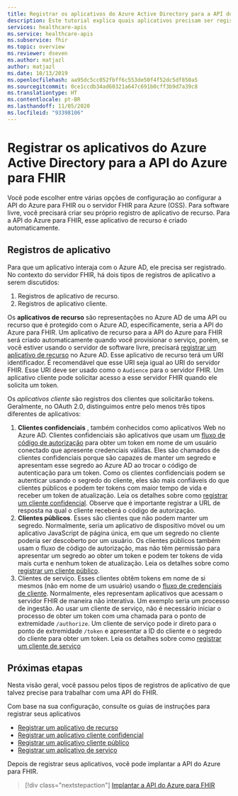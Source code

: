 ```yaml
---
title: Registrar os aplicativos do Azure Active Directory para a API do Azure para FHIR
description: Este tutorial explica quais aplicativos precisam ser registrados para a API do Azure para FHIR e o servidor FHIR para Azure.
services: healthcare-apis
ms.service: healthcare-apis
ms.subservice: fhir
ms.topic: overview
ms.reviewer: dseven
ms.author: matjazl
author: matjazl
ms.date: 10/13/2019
ms.openlocfilehash: aa95dc5cc052fbff6c553de50f4f52dc5df850a5
ms.sourcegitcommit: 0ce1ccdb34ad60321a647c691b0cff3b9d7a39c8
ms.translationtype: HT
ms.contentlocale: pt-BR
ms.lasthandoff: 11/05/2020
ms.locfileid: "93398106"
---
```

# <a name="register-the-azure-active-directory-apps-for-azure-api-for-fhir"></a>Registrar os aplicativos do Azure Active Directory para a API do Azure para FHIR

Você pode escolher entre várias opções de configuração ao configurar a API do Azure para FHIR ou o servidor FHIR para Azure (OSS). Para software livre, você precisará criar seu próprio registro de aplicativo de recurso. Para a API do Azure para FHIR, esse aplicativo de recurso é criado automaticamente.

## <a name="application-registrations"></a>Registros de aplicativo

Para que um aplicativo interaja com o Azure AD, ele precisa ser registrado. No contexto do servidor FHIR, há dois tipos de registros de aplicativo a serem discutidos:

1. Registros de aplicativo de recurso.
1. Registros de aplicativo cliente.

Os **aplicativos de recurso** são representações no Azure AD de uma API ou recurso que é protegido com o Azure AD, especificamente, seria a API do Azure para FHIR. Um aplicativo de recurso para a API do Azure para FHIR será criado automaticamente quando você provisionar o serviço, porém, se você estiver usando o servidor de software livre, precisará [registrar um aplicativo de recurso](register-resource-azure-ad-client-app.md) no Azure AD. Esse aplicativo de recurso terá um URI identificador. É recomendável que esse URI seja igual ao URI do servidor FHIR. Esse URI deve ser usado como o `Audience` para o servidor FHIR. Um aplicativo cliente pode solicitar acesso a esse servidor FHIR quando ele solicita um token.

Os *aplicativos cliente* são registros dos clientes que solicitarão tokens. Geralmente, no OAuth 2.0, distinguimos entre pelo menos três tipos diferentes de aplicativos:

1. **Clientes confidenciais** , também conhecidos como aplicativos Web no Azure AD. Clientes confidenciais são aplicativos que usam um [fluxo de código de autorização](../active-directory/azuread-dev/v1-protocols-oauth-code.md) para obter um token em nome de um usuário conectado que apresente credenciais válidas. Eles são chamados de clientes confidenciais porque são capazes de manter um segredo e apresentam esse segredo ao Azure AD ao trocar o código de autenticação para um token. Como os clientes confidenciais podem se autenticar usando o segredo do cliente, eles são mais confiáveis do que clientes públicos e podem ter tokens com maior tempo de vida e receber um token de atualização. Leia os detalhes sobre como [registrar um cliente confidencial](register-confidential-azure-ad-client-app.md). Observe que é importante registrar a URL de resposta na qual o cliente receberá o código de autorização.
1. **Clientes públicos**. Esses são clientes que não podem manter um segredo. Normalmente, seria um aplicativo de dispositivo móvel ou um aplicativo JavaScript de página única, em que um segredo no cliente poderia ser descoberto por um usuário. Os clientes públicos também usam o fluxo de código de autorização, mas não têm permissão para apresentar um segredo ao obter um token e podem ter tokens de vida mais curta e nenhum token de atualização. Leia os detalhes sobre como [registrar um cliente público](register-public-azure-ad-client-app.md).
1. Clientes de serviço. Esses clientes obtêm tokens em nome de si mesmos (não em nome de um usuário) usando o [fluxo de credenciais de cliente](../active-directory/azuread-dev/v1-oauth2-client-creds-grant-flow.md). Normalmente, eles representam aplicativos que acessam o servidor FHIR de maneira não interativa. Um exemplo seria um processo de ingestão. Ao usar um cliente de serviço, não é necessário iniciar o processo de obter um token com uma chamada para o ponto de extremidade `/authorize`. Um cliente de serviço pode ir direto para o ponto de extremidade `/token` e apresentar a ID do cliente e o segredo do cliente para obter um token. Leia os detalhes sobre como [registrar um cliente de serviço](register-service-azure-ad-client-app.md)

## <a name="next-steps"></a>Próximas etapas

Nesta visão geral, você passou pelos tipos de registros de aplicativo de que talvez precise para trabalhar com uma API do FHIR.

Com base na sua configuração, consulte os guias de instruções para registrar seus aplicativos

* [Registrar um aplicativo de recurso](register-resource-azure-ad-client-app.md)
* [Registrar um aplicativo cliente confidencial](register-confidential-azure-ad-client-app.md)
* [Registrar um aplicativo cliente público](register-public-azure-ad-client-app.md)
* [Registrar um aplicativo de serviço](register-service-azure-ad-client-app.md)

Depois de registrar seus aplicativos, você pode implantar a API do Azure para FHIR.

>[!div class="nextstepaction"]
>[Implantar a API do Azure para FHIR](fhir-paas-powershell-quickstart.md)
